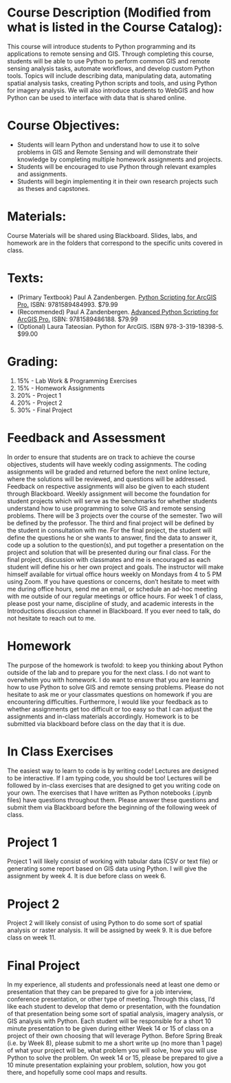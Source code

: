 # Course Description (Modified from what is listed in the Course Catalog):
This course will introduce students to Python programming and its applications to remote sensing and GIS. Through completing this course, students will be able to use Python to perform common GIS and remote sensing analysis tasks, automate workflows, and develop custom Python tools. Topics will include describing data, manipulating data, automating spatial analysis tasks, creating Python scripts and tools, and using Python for imagery analysis. We will also introduce students to WebGIS and how Python can be used to interface with data that is shared online.

# Course Objectives:
- 	Students will learn Python and understand how to use it to solve problems in GIS and Remote Sensing and will demonstrate their knowledge by completing multiple homework assignments and projects.
- 	Students will be encouraged to use Python through relevant examples and assignments.
- 	Students will begin implementing it in their own research projects such as theses and capstones.


# Materials:
Course Materials will be shared using Blackboard. Slides, labs, and homework are in the folders that correspond to the specific units covered in class.

# Texts:
- (Primary Textbook) Paul A Zandenbergen. [Python Scripting for ArcGIS Pro.](https://esripress.esri.com/display/index.cfm?fuseaction=display&websiteID=393&moduleID=0) ISBN: 9781589484993. $79.99
- (Recommended) Paul A Zandenbergen. [Advanced Python Scripting for ArcGIS Pro.](https://esripress.esri.com/display/index.cfm?fuseaction=display&websiteID=384&moduleID=12) ISBN: 9781589486188. $79.99
- (Optional) Laura Tateosian. Python for ArcGIS. ISBN 978-3-319-18398-5. $99.00

# Grading:
1.	15% - Lab Work & Programming Exercises
2.	15% - Homework Assignments
3.	20% - Project 1
4.	20% - Project 2
5.	30% - Final Project

# Feedback and Assessment
In order to ensure that students are on track to achieve the course objectives, students will have weekly coding assignments. The coding assignments will be graded and returned before the next online lecture, where the solutions will be reviewed, and questions will be addressed. Feedback on respective assignments will also be given to each student through Blackboard. Weekly assignment will become the foundation for student projects which will serve as the benchmarks for whether students understand how to use programming to solve GIS and remote sensing problems. There will be 3 projects over the course of the semester. Two will be defined by the professor. The third and final project will be defined by the student in consultation with me. For the final project, the student will define the questions he or she wants to answer, find the data to answer it, code up a solution to the question(s), and put together a presentation on the project and solution that will be presented during our final class. For the final project, discussion with classmates and me is encouraged as each student will define his or her own project and goals. The instructor will make himself available for virtual office hours weekly on Mondays from 4 to 5 PM using Zoom. If you have questions or concerns, don’t hesitate to meet with me during office hours, send me an email, or schedule an ad-hoc meeting with me outside of our regular meetings or office hours. For week 1 of class, please post your name, discipline of study, and academic interests in the Introductions discussion channel in Blackboard. If you ever need to talk, do not hesitate to reach out to me.

# Homework
The purpose of the homework is twofold: to keep you thinking about Python outside of the lab and to prepare you for the next class. I do not want to overwhelm you with homework. I do want to ensure that you are learning how to use Python to solve GIS and remote sensing problems. Please do not hesitate to ask me or your classmates questions on homework if you are encountering difficulties. Furthermore, I would like your feedback as to whether assignments get too difficult or too easy so that I can adjust the assignments and in-class materials accordingly. Homework is to be submitted via blackboard before class on the day that it is due.

# In Class Exercises
The easiest way to learn to code is by writing code! Lectures are designed to be interactive. If I am typing code, you should be too! Lectures will be followed by in-class exercises that are designed to get you writing code on your own. The exercises that I have written as Python notebooks (.ipynb files) have questions throughout them. Please answer these questions and submit them via Blackboard before the beginning of the following week of class.

# Project 1
Project 1 will likely consist of working with tabular data (CSV or text file) or generating some report based on GIS data using Python. I will give the assignment by week 4. It is due before class on week 6.

# Project 2
Project 2 will likely consist of using Python to do some sort of spatial analysis or raster analysis. It will be assigned by week 9. It is due before class on week 11.

# Final Project
In my experience, all students and professionals need at least one demo or presentation that they can be prepared to give for a job interview, conference presentation, or other type of meeting. Through this class, I’d like each student to develop that demo or presentation, with the foundation of that presentation being some sort of spatial analysis, imagery analysis, or GIS analysis with Python. Each student will be responsible for a short 10 minute presentation to be given during either Week 14 or 15 of class on a project of their own choosing that will leverage Python. Before Spring Break (i.e. by Week 8), please submit to me a short write up (no more than 1 page) of what your project will be, what problem you will solve, how you will use Python to solve the problem. On week 14 or 15, please be prepared to give a 10 minute presentation explaining your problem, solution, how you got there, and hopefully some cool maps and results.

